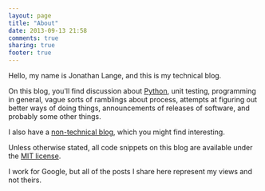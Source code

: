 ```yaml
---
layout: page
title: "About"
date: 2013-09-13 21:58
comments: true
sharing: true
footer: true
---
```

Hello, my name is Jonathan Lange, and this is my technical blog.

On this blog, you'll find discussion about [Python](http://www.python.org),
unit testing, programming in general, vague sorts of ramblings about process,
attempts at figuring out better ways of doing things, announcements of
releases of software, and probably some other things.

I also have a [non-technical blog](http://life.mumak.net), which you might
find interesting.

Unless otherwise stated, all code snippets on this blog are available under
the [MIT license](http://opensource.org/licenses/MIT).

I work for Google, but all of the posts I share here represent my views and
not theirs.
